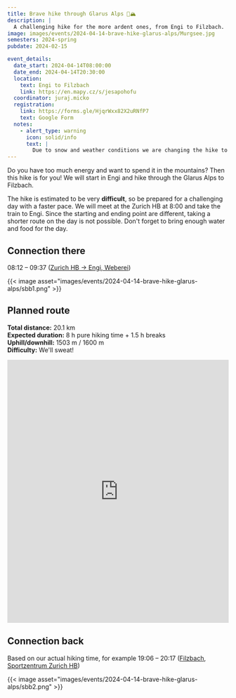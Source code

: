 ```yaml
---
title: Brave hike through Glarus Alps 🥾🏔️
description: |
  A challenging hike for the more ardent ones, from Engi to Filzbach.
image: images/events/2024-04-14-brave-hike-glarus-alps/Murgsee.jpg
semesters: 2024-spring
pubdate: 2024-02-15

event_details:
  date_start: 2024-04-14T08:00:00
  date_end: 2024-04-14T20:30:00
  location:
    text: Engi to Filzbach
    link: https://en.mapy.cz/s/jesapohofu
  coordinator: juraj.micko
  registration:
    link: https://forms.gle/HjqrWxx82X2uRNfP7
    text: Google Form
  notes:
    - alert_type: warning
      icon: solid/info
      text: |
        Due to snow and weather conditions we are changing the hike to a different location. Join [this whatsapp group](https://chat.whatsapp.com/Dhd5xtmG19tJMQmwEmhUZ5) to stay updated.
---
```


Do you have too much energy and want to spend it in the mountains?
Then this hike is for you!
We will start in Engi and hike through the Glarus Alps to Filzbach.

The hike is estimated to be very **difficult**, so be prepared for a challenging day with a faster pace. We will meet at the Zurich HB at 8:00 and take the train to Engi.
Since the starting and ending point are different, taking a shorter route on the day is not possible.
Don't forget to bring enough water and food for the day.

<!--more-->

## Connection there

08:12 – 09:37 ([Zurich HB → Engi, Weberei](https://www.sbb.ch/de?date=%222024-04-14%22&moment=%22DEPARTURE%22&selected_trip=1&stops=%5B%7B%22value%22%3A%228503000%22%2C%22type%22%3A%22ID%22%2C%22label%22%3A%22Z%C3%BCrich%20HB%22%7D%2C%7B%22value%22%3A%228503271%22%2C%22type%22%3A%22ID%22%2C%22label%22%3A%22Engi%2C%20Weberei%22%7D%5D&time=%2207%3A30%22))

{{< image asset="images/events/2024-04-14-brave-hike-glarus-alps/sbb1.png" >}}

## Planned route

**Total distance:** 20.1 km  
**Expected duration:** 8 h pure hiking time + 1.5 h breaks  
**Uphill/downhill:** 1503 m / 1600 m  
**Difficulty:** We'll sweat!

<iframe style="border:none; width: 100%;" src="https://en.frame.mapy.cz/s/jukutarofe" height="600" frameborder="0"></iframe>

## Connection back

Based on our actual hiking time, for example 19:06 – 20:17 ([Filzbach, Sportzentrum  Zurich HB](https://www.sbb.ch/de?date=%222024-04-14%22&moment=%22DEPARTURE%22&selected_trip=3&stops=%5B%7B%22value%22%3A%228509771%22%2C%22type%22%3A%22ID%22%2C%22label%22%3A%22Filzbach%2C%20Sportzentrum%22%7D%2C%7B%22value%22%3A%228503000%22%2C%22type%22%3A%22ID%22%2C%22label%22%3A%22Z%C3%BCrich%20HB%22%7D%5D&time=%2217%3A30%22))

{{< image asset="images/events/2024-04-14-brave-hike-glarus-alps/sbb2.png" >}}
